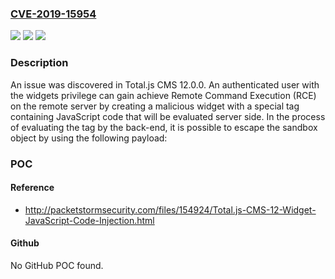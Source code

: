 ### [CVE-2019-15954](https://cve.mitre.org/cgi-bin/cvename.cgi?name=CVE-2019-15954)
![](https://img.shields.io/static/v1?label=Product&message=n%2Fa&color=blue)
![](https://img.shields.io/static/v1?label=Version&message=n%2Fa&color=blue)
![](https://img.shields.io/static/v1?label=Vulnerability&message=n%2Fa&color=brighgreen)

### Description

An issue was discovered in Total.js CMS 12.0.0. An authenticated user with the widgets privilege can gain achieve Remote Command Execution (RCE) on the remote server by creating a malicious widget with a special tag containing JavaScript code that will be evaluated server side. In the process of evaluating the tag by the back-end, it is possible to escape the sandbox object by using the following payload: <script total>global.process.mainModule.require(child_process).exec(RCE);</script>

### POC

#### Reference
- http://packetstormsecurity.com/files/154924/Total.js-CMS-12-Widget-JavaScript-Code-Injection.html

#### Github
No GitHub POC found.

